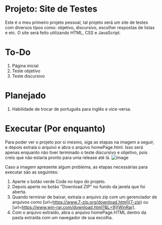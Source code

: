 # Projeto: Site de Testes

Este é o meu primeiro projeto pessoal, tal projeto será um site de testes com diversos tipos como: objetivo, discursivo, escolher respostas de listas e etc.
O site será feito utilizando HTML, CSS e JavaScript.

# To-Do

1. Página inicial
2. Teste objetivo
3. Teste discursivo

# Planejado

1. Habilidade de trocar de português para inglês e vice-versa.

# Executar (Por enquanto)

Para poder ver o projeto por si mesmo, siga as etapas na imagem a seguir, e depois extraía o arquivo e abra o arquivo homePage.html. 
Isso será apenas enquanto não tiver terminado o teste discursivo e objetivo, pois creio que não estaria pronto para uma release até lá.
![image](https://github.com/kavitormorsch/Site-de-Testes/assets/67760452/8c1adc83-abd3-4438-b39e-f371adea724d)

Caso a imagem apresente algum problema, as etapas necessárias para executar são as seguintes:
1. Aperte o botão verde Code no topo do projeto.
2. Depois aperte no botão "Download ZIP" no fundo da janela que foi aberta.
3. Quando terminar de baixar, extraía o arquivo zip com um gerenciador de arquivos como [url=https://www.7-zip.org/download.html](7-zip) ou [url=https://www.win-rar.com/download.html?&L=9](WinRar).
4. Com o arquivo extraído, abra o arquivo homePage.HTML dentro da pasta extraída com um navegador de sua escolha.
